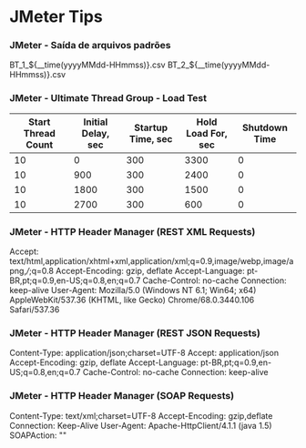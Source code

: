 # JMeter Tips

### JMeter - Saída de arquivos padrões

BT_1_${__time(yyyyMMdd-HHmmss)}.csv
BT_2_${__time(yyyyMMdd-HHmmss)}.csv



### JMeter - Ultimate Thread Group - Load Test

|Start Thread Count   	| Initial Delay, sec   	  | Startup Time, sec  	| Hold Load For, sec  	| Shutdown Time     |
|---	                |---	                  |---	                |---	                |---	            |
| 10   	                | 0  	                  | 300  	        | 3300                  | 0  	            |
| 10   	                | 900  	                  | 300  	        | 2400                  | 0  	            |
| 10  	                | 1800  	          | 300  	        | 1500                  | 0  	            |
| 10  	                | 2700  	          | 300  	        | 600                   | 0  	            |



### JMeter - HTTP Header Manager (REST XML Requests)
Accept: text/html,application/xhtml+xml,application/xml;q=0.9,image/webp,image/apng,*/*;q=0.8
Accept-Encoding: gzip, deflate
Accept-Language: pt-BR,pt;q=0.9,en-US;q=0.8,en;q=0.7
Cache-Control: no-cache
Connection: keep-alive
User-Agent: Mozilla/5.0 (Windows NT 6.1; Win64; x64) AppleWebKit/537.36 (KHTML, like Gecko) Chrome/68.0.3440.106 Safari/537.36

### JMeter - HTTP Header Manager (REST JSON Requests)
Content-Type: application/json;charset=UTF-8
Accept: application/json
Accept-Encoding: gzip, deflate
Accept-Language: pt-BR,pt;q=0.9,en-US;q=0.8,en;q=0.7
Cache-Control: no-cache
Connection: keep-alive

### JMeter - HTTP Header Manager (SOAP Requests)
Content-Type: text/xml;charset=UTF-8
Accept-Encoding: gzip,deflate
Connection: Keep-Alive
User-Agent: Apache-HttpClient/4.1.1 (java 1.5)
SOAPAction: ""




